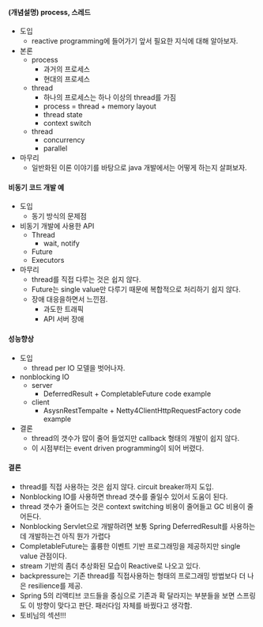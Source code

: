 #### (개념설명) process, 스레드
- 도입
  - reactive programming에 들어가기 앞서 필요한 지식에 대해 알아보자.
- 본론
  - process
    - 과거의 프로세스
    - 현대의 프로세스
  - thread
    - 하나의 프로세스는 하나 이상의 thread를 가짐
    - process = thread + memory layout
    - thread state
    - context switch
  - thread
    - concurrency
    - parallel
- 마무리
  - 일반화된 이론 이야기를 바탕으로 java 개발에서는 어떻게 하는지 살펴보자.

#### 비동기 코드 개발 예
- 도입
  - 동기 방식의 문제점
- 비동기 개발에 사용한 API
  - Thread
    - wait, notify
  - Future
  - Executors
- 마무리
  - thread를 직접 다루는 것은 쉽지 않다.
  - Future는 single value만 다루기 때문에 복합적으로 처리하기 쉽지 않다.
  - 장애 대응을하면서 느낀점.
      - 과도한 트래픽
      - API 서버 장애

#### 성능향상
- 도입
  - thread per IO 모델을 벗어나자.  
- nonblocking IO
    - server
      - DeferredResult + CompletableFuture code example
    - client
      - AsysnRestTempalte + Netty4ClientHttpRequestFactory code example
- 결론
  - thread의 갯수가 많이 줄어 들었지만 callback 형태의 개발이 쉽지 않다.
  - 이 시점부터는 event driven programming이 되어 버렸다.

#### 결론
  - thread를 직접 사용하는 것은 쉽지 않다. circuit breaker까지 도입.
  - Nonblocking IO를 사용하면 thread 갯수를 줄일수 있어서 도움이 된다.
  - thread 갯수가 줄어드는 것은 context switching 비용이 줄어들고 GC 비용이 줄어든다.
  - Nonblocking Servlet으로 개발하려면 보통 Spring DeferredResult를 사용하는데 개발하는건 아직 뭔가 가렵다
  - CompletableFuture는 훌륭한 이벤트 기반 프로그래밍을 제공하지만 single value 관점이다.
  - stream 기반의 좀더 추상화된 모습이 Reactive로 나오고 있다.
  - backpressure는 기존 thread를 직접사용하는 형태의 프로그래밍 방법보다 더 나은 resilience를 제공.
  - Spring 5의 리액티브 코드들을 중심으로 기존과 확 달라지는 부분들을 보면 스프링도 이 방향이 맞다고 판단. 패러다임 자체를 바꿨다고 생각함.
  - 토비님의 섹션!!!
